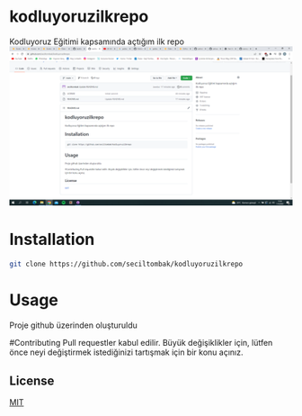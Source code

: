 # kodluyoruzilkrepo
Kodluyoruz Eğitimi kapsamında açtığım ilk repo
![github](Adsız.png)
# Installation
```bash
git clone https://github.com/seciltombak/kodluyoruzilkrepo
```
# Usage 
Proje github üzerinden oluşturuldu

#Contributing
Pull requestler kabul edilir. Büyük değişiklikler için, lütfen önce neyi değiştirmek istediğinizi tartışmak için bir konu açınız.
## License
[MIT](https://choosealicense.com/licenses/mit/)
